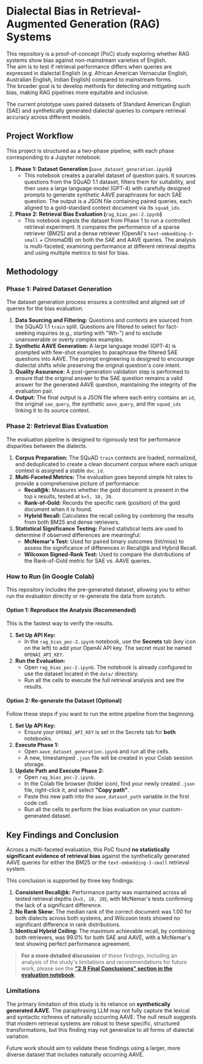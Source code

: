 # Dialectal Bias in Retrieval-Augmented Generation (RAG) Systems

This repository is a proof-of-concept (PoC) study exploring whether RAG systems show bias against non-mainstream varieties of English.  
The aim is to test if retrieval performance differs when queries are expressed in dialectal English (e.g. African American Vernacular English, Australian English, Indian English) compared to mainstream forms.  
The broader goal is to develop methods for detecting and mitigating such bias, making RAG pipelines more equitable and inclusive.  

The current prototype uses paired datasets of Standard American English (SAE) and synthetically generated dialectal queries to compare retrieval accuracy across different models.

## Project Workflow

This project is structured as a two-phase pipeline, with each phase corresponding to a Jupyter notebook:

1.  **Phase 1: Dataset Generation (**`aave_dataset_generation.ipynb`**)**
    -   This notebook creates a parallel dataset of question pairs. It sources questions from the SQuAD 1.1 dataset, filters them for suitability, and then uses a large language model (GPT-4) with carefully designed prompts to generate synthetic AAVE paraphrases for each SAE question. The output is a JSON file containing paired queries, each aligned to a gold-standard context document via its `squad_idx`.
2.  **Phase 2: Retrieval Bias Evaluation (**`rag_bias_poc-2.ipynb`**)**
    -   This notebook ingests the dataset from Phase 1 to run a controlled retrieval experiment. It compares the performance of a sparse retriever (BM25) and a dense retriever (OpenAI's `text-embedding-3-small` + ChromaDB) on both the SAE and AAVE queries. The analysis is multi-faceted, examining performance at different retrieval depths and using multiple metrics to test for bias.

## Methodology

### Phase 1: Paired Dataset Generation

The dataset generation process ensures a controlled and aligned set of queries for the bias evaluation.

1.  **Data Sourcing and Filtering:** Questions and contexts are sourced from the SQuAD 1.1 `train` split. Questions are filtered to select for fact-seeking inquiries (e.g., starting with "Wh-") and to exclude unanswerable or overly complex examples.
2.  **Synthetic AAVE Generation:** A large language model (GPT-4) is prompted with few-shot examples to paraphrase the filtered SAE questions into AAVE. The prompt engineering is designed to encourage dialectal shifts while preserving the original question's core intent.
3.  **Quality Assurance:** A post-generation validation step is performed to ensure that the original answer to the SAE question remains a valid answer for the generated AAVE question, maintaining the integrity of the evaluation pair.
4.  **Output:** The final output is a JSON file where each entry contains an `id`, the original `sae_query`, the synthetic `aave_query`, and the `squad_idx` linking it to its source context.

### Phase 2: Retrieval Bias Evaluation

The evaluation pipeline is designed to rigorously test for performance disparities between the dialects.

1.  **Corpus Preparation:** The SQuAD `train` contexts are loaded, normalized, and deduplicated to create a clean document corpus where each unique context is assigned a stable `doc_id`.
2.  **Multi-Faceted Metrics:** The evaluation goes beyond simple hit rates to provide a comprehensive picture of performance:
    -   **Recall@k:** Measures whether the gold document is present in the top `k` results, tested at `k=5, 10, 20`.
    -   **Rank-of-Gold:** Records the specific rank (position) of the gold document when it is found.
    -   **Hybrid Recall:** Calculates the recall ceiling by combining the results from both BM25 and dense retrievers.
3.  **Statistical Significance Testing:** Paired statistical tests are used to determine if observed differences are meaningful:
    -   **McNemar's Test:** Used for paired binary outcomes (hit/miss) to assess the significance of differences in Recall@k and Hybrid Recall.
    -   **Wilcoxon Signed-Rank Test:** Used to compare the distributions of the Rank-of-Gold metric for SAE vs. AAVE queries.

### How to Run (in Google Colab)

This repository includes the pre-generated dataset, allowing you to either run the evaluation directly or re-generate the data from scratch.

#### Option 1: Reproduce the Analysis (Recommended)

This is the fastest way to verify the results.

1.  **Set Up API Key:**
    -   In the `rag_bias_poc-2.ipynb` notebook, use the **Secrets** tab (key icon on the left) to add your OpenAI API key. The secret must be named `OPENAI_API_KEY`.
2.  **Run the Evaluation:**
    -   Open `rag_bias_poc-2.ipynb`. The notebook is already configured to use the dataset located in the `data/` directory.
    -   Run all the cells to execute the full retrieval analysis and see the results.

#### Option 2: Re-generate the Dataset (Optional)

Follow these steps if you want to run the entire pipeline from the beginning.

1.  **Set Up API Key:**
    -   Ensure your `OPENAI_API_KEY` is set in the Secrets tab for **both** notebooks.
2.  **Execute Phase 1:**
    -   Open `aave_dataset_generation.ipynb` and run all the cells.
    -   A new, timestamped `.json` file will be created in your Colab session storage.
3.  **Update Path and Execute Phase 2:**
    -   Open `rag_bias_poc-2.ipynb`.
    -   In the Colab file browser (folder icon), find your newly created `.json` file, right-click it, and select **"Copy path"**.
    -   Paste this new path into the `aave_dataset_path` variable in the first code cell.
    -   Run all the cells to perform the bias evaluation on your custom-generated dataset.

## Key Findings and Conclusion

Across a multi-faceted evaluation, this PoC found **no statistically significant evidence of retrieval bias** against the synthetically generated AAVE queries for either the BM25 or the `text-embedding-3-small` retrieval system.

This conclusion is supported by three key findings:

1.  **Consistent Recall@k:** Performance parity was maintained across all tested retrieval depths (`k=5, 10, 20`), with McNemar's tests confirming the lack of a significant difference.
2.  **No Rank Skew:** The median rank of the correct document was 1.00 for both dialects across both systems, and Wilcoxon tests showed no significant difference in rank distributions.
3.  **Identical Hybrid Ceiling:** The maximum achievable recall, by combining both retrievers, was 99.0% for both SAE and AAVE, with a McNemar's test showing perfect performance agreement.

> **For a more detailed discussion** of these findings, including an analysis of the study's limitations and recommendations for future work, please see the [**"2.9 Final Conclusions" section in the evaluation notebook**](https://github.com/EsmaeilNarimissa/Dialectal-Retrieval-Bias/blob/main/rag_bias_poc_2.ipynb#29-final-conclusions).

### Limitations

The primary limitation of this study is its reliance on **synthetically generated AAVE**. The paraphrasing LLM may not fully capture the lexical and syntactic richness of naturally occurring AAVE. The null result suggests that modern retrieval systems are robust to these specific, structured transformations, but this finding may not generalize to all forms of dialectal variation.

Future work should aim to validate these findings using a larger, more diverse dataset that includes naturally occurring AAVE.
